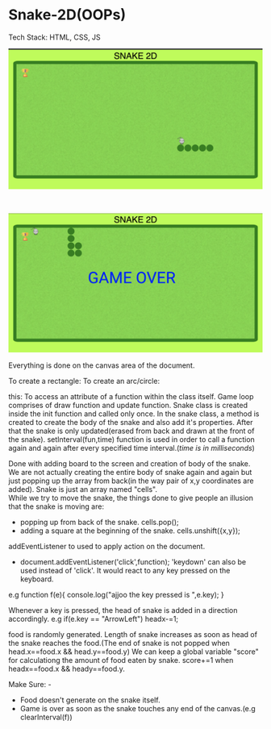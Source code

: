 # Snake-2D(OOPs)
Tech Stack: HTML, CSS, JS

![alt text](https://github.com/shardul1999/Snake-2D/blob/main/gp2.png)

<br>

![alt text](https://github.com/shardul1999/Snake-2D/blob/main/gp1.png)

Everything is done on the canvas area of the document. 

To create a rectangle: 
To create an arc/circle:

this: To access an attribute of a function within the class itself.
Game loop comprises of draw function and update function.
Snake class is created inside the init function and called only once. 
In the snake class, a method is created to create the body of the snake and also add it's properties. After that the snake is only updated(erased from back and drawn at the front of the snake).
setInterval(fun,time) function is used in order to call a function again and again after every specified time interval.(*time is in milliseconds*)

Done with adding board to the screen and creation of body of the snake.
We are not actually creating the entire body of snake again and again but just popping up the array from back(in the way pair of x,y coordinates are added).
Snake is just an array named "cells". <br> While we try to move the snake, the things done to give people an illusion that the snake is moving are:
<ul>
<li> popping up from back of the snake. cells.pop();</li>
<li> adding a square at the beginning of the snake. cells.unshift({x,y});</li>
</ul>

addEventListener to used to apply action on the document.
<ul><li>document.addEventListener('click',function);  'keydown' can also be used instead of 'click'. It would react to any key pressed on the keyboard.
</li></ul>
e.g function f(e){ console.log("ajjoo the key pressed is ",e.key); }

Whenever a key is pressed, the head of snake is added in a direction accordingly.
e.g if(e.key == "ArrowLeft") headx-=1;

food is randomly generated.
Length of snake increases as soon as head of the snake reaches the food.(The end of snake is not popped when head.x==food.x && head.y==food.y)
We can keep a global variable "score" for calculationg the amount of food eaten by snake. score+=1 when  headx==food.x && heady==food.y.

Make Sure: -
<ul><li>Food doesn't generate on the snake itself.</li>
  <li>Game is over as soon as the snake touches any end of the canvas.(e.g clearInterval(f))</li>
</ul>
